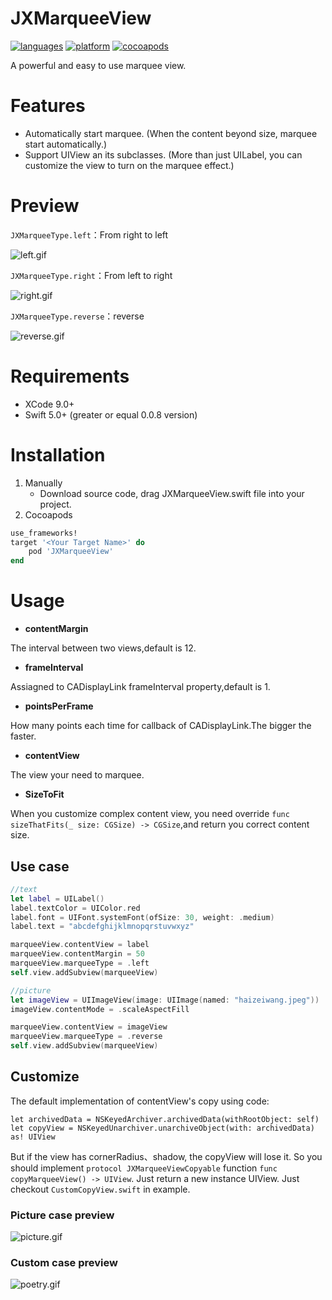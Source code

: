 # JXMarqueeView  

[![languages](https://img.shields.io/badge/language-swift-FF69B4.svg?style=plastic)](https://developer.apple.com/swift) 
[![platform](https://img.shields.io/badge/platform-iOS-blue.svg?style=plastic)](#)
[![cocoapods](https://img.shields.io/badge/cocoapods-supported-4BC51D.svg?style=plastic)](https://cocoapods.org/pods/JXMarqueeView)

A powerful and easy to use marquee view.

# Features

- Automatically start marquee. (When the content beyond size, marquee start automatically.)
- Support UIView an its subclasses. (More than just UILabel, you can customize the view to turn on the marquee effect.)

# Preview

`JXMarqueeType.left`：From right to left

![left.gif](https://upload-images.jianshu.io/upload_images/1085173-712f04ce62c1a3bc.gif?imageMogr2/auto-orient/strip)

`JXMarqueeType.right`：From left to right

![right.gif](https://upload-images.jianshu.io/upload_images/1085173-5d21ffa924ec2afa.gif?imageMogr2/auto-orient/strip)

`JXMarqueeType.reverse`：reverse

![reverse.gif](https://upload-images.jianshu.io/upload_images/1085173-acffb41b6479bf1a.gif?imageMogr2/auto-orient/strip)

# Requirements

- XCode 9.0+ 
- Swift 5.0+ (greater or equal 0.0.8 version)

# Installation

1. Manually
    - Download source code, drag JXMarqueeView.swift file into your project.
2. Cocoapods
```ruby
use_frameworks!
target '<Your Target Name>' do
    pod 'JXMarqueeView'
end
```

# Usage

- **contentMargin**

The interval between two views,default is 12.

- **frameInterval**

Assiagned to CADisplayLink frameInterval property,default is 1.

- **pointsPerFrame**

How many points each time for callback of CADisplayLink.The bigger the faster.

- **contentView**

The view your need to marquee.

- **SizeToFit**

When you customize complex content view, you need override `func sizeThatFits(_ size: CGSize) -> CGSize`,and return you correct content size.

## Use case 
```swift
//text
let label = UILabel()
label.textColor = UIColor.red
label.font = UIFont.systemFont(ofSize: 30, weight: .medium)
label.text = "abcdefghijklmnopqrstuvwxyz"

marqueeView.contentView = label
marqueeView.contentMargin = 50
marqueeView.marqueeType = .left
self.view.addSubview(marqueeView)

//picture
let imageView = UIImageView(image: UIImage(named: "haizeiwang.jpeg"))
imageView.contentMode = .scaleAspectFill

marqueeView.contentView = imageView
marqueeView.marqueeType = .reverse
self.view.addSubview(marqueeView)
```

## Customize

The default implementation of contentView's copy using code:
```
let archivedData = NSKeyedArchiver.archivedData(withRootObject: self)
let copyView = NSKeyedUnarchiver.unarchiveObject(with: archivedData) as! UIView
```
But if the view has cornerRadius、shadow, the copyView will lose it. So you should implement `protocol JXMarqueeViewCopyable` function `func copyMarqueeView() -> UIView`. Just return a new instance UIView.
Just checkout `CustomCopyView.swift` in example.

### Picture case preview
![picture.gif](https://github.com/pujiaxin33/JXMarqueeView/blob/master/JXMarqueeView/Assets/picture.gif?raw=true)

### Custom case preview
![poetry.gif](https://upload-images.jianshu.io/upload_images/1085173-c197188ee4e4fb44.gif?imageMogr2/auto-orient/strip)
